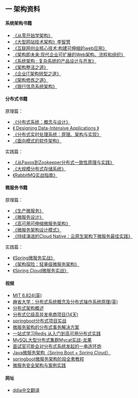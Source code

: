 ## 一 架构资料

#### 系统架构书籍

- [《从零开始学架构》](https://book.douban.com/subject/30335935/)
- [《大型网站技术架构》李智慧](https://book.douban.com/subject/25723064/)
- [《互联网创业核心技术:构建可伸缩的web应用》](https://book.douban.com/subject/26906846/)
- [《架构即未来:现代企业可扩展的Web架构、流程和组织》](https://book.douban.com/subject/26765979/)
- [《系统架构 : 复杂系统的产品设计与开发》](https://book.douban.com/subject/26938710/)
- [《架构整洁之道》](https://book.douban.com/subject/30333919/)   
- [《企业IT架构转型之道》](https://book.douban.com/subject/27039508/)
- [《架构修炼之道》](https://book.douban.com/subject/33389549/)
- [《银行信息系统架构》](https://book.douban.com/subject/26677445/)

#### 分布式书籍

原理篇：
- [《分布式系统：概念与设计》](https://book.douban.com/subject/21624776/)
- [《 Designing Data-Intensive Applications 》](https://book.douban.com/subject/30329536/)
- [《分布式实时处理系统：原理、架构与实现》](https://book.douban.com/subject/26833829/)
- [《面向模式的软件架构》](https://book.douban.com/subject/4848563/)

实践篇：
- [《从Paxos到Zookeeper分布式一致性原理与实践》](https://book.douban.com/subject/26292004/)
- [《大规模分布式存储系统》](https://book.douban.com/subject/25723658/)
- [《RabbitMQ实战指南》](https://book.douban.com/subject/27591386/)

#### 微服务书籍

原理篇：
- [《生产微服务》](https://book.douban.com/subject/27127050/)
- [《微服务设计》](https://book.douban.com/subject/26772677/) 
- [《高可用可伸缩微服务架构》](https://book.douban.com/subject/33417842/)
- [《微服务架构设计模式》](https://book.douban.com/subject/33425123/)
- [《持续演进的Cloud Native：云原生架构下微服务最佳实践》](https://book.douban.com/subject/30370644/)

实践篇：
- [《Spring微服务实战》](https://book.douban.com/subject/30233791/)
- [《架构探险：轻量级微服务架构》](https://book.douban.com/subject/27115266/)
- [《Spring Cloud微服务实战》](https://book.douban.com/subject/27025912/)

#### 视频

- [MIT 6.824(英)](https://www.bilibili.com/video/av38073607)
- [麻省大学：分布式系统概念及分布式操作系统原理(英)](https://www.bilibili.com/video/av45207204)
- [分布式架构概述](https://www.bilibili.com/video/av49324425)
- [分布式亿级高并发电商项目(14天)](https://www.bilibili.com/video/av32170669)
- [springboot分布式项目实战](https://www.bilibili.com/video/av54330093)
- [微服务架构的分布式事务解决方案](https://www.bilibili.com/video/av23742194)
- [一站式学习Redis 从入门到高可用分布式实践](https://www.bilibili.com/video/av54347890)
- [MySQL大型分布式集群Mycat实战-龙果](https://www.bilibili.com/video/av53909897)
- [面试官可能会对分布式系统发起的一串连环炮](https://www.bilibili.com/video/av50571287)
- [Java微服务架构（Spring Boot + Spring Cloud）](https://www.bilibili.com/video/av36042649)
- [springboot微服务架构阶段全套教程](https://www.bilibili.com/video/av47580663)
- [微服务安全架构与案例实践](https://www.bilibili.com/video/av49293128)

#### 网址

- [ddia中文翻译](https://github.com/Vonng/ddia)
